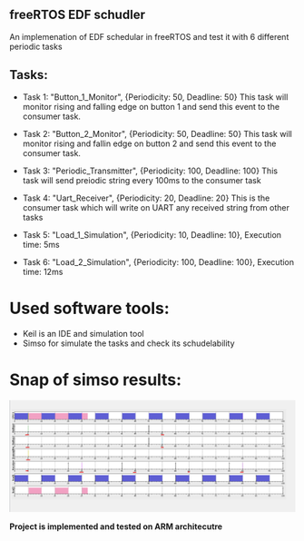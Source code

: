 ## freeRTOS EDF schudler

An implemenation of EDF schedular in freeRTOS and test it with 6 different periodic tasks

## Tasks:
* Task 1: "Button_1_Monitor", {Periodicity: 50, Deadline: 50}
This task will monitor rising and falling edge on button 1 and send this event to the consumer task.

* Task 2: "Button_2_Monitor", {Periodicity: 50, Deadline: 50}
This task will monitor rising and fallin edge on button 2 and send this event to the consumer task.

* Task 3: "Periodic_Transmitter", {Periodicity: 100, Deadline: 100}
This task will send preiodic string every 100ms to the consumer task

* Task 4: "Uart_Receiver", {Periodicity: 20, Deadline: 20}
This is the consumer task which will write on UART any received string from other tasks

* Task 5: "Load_1_Simulation", {Periodicity: 10, Deadline: 10}, Execution time: 5ms

* Task 6: "Load_2_Simulation", {Periodicity: 100, Deadline: 100}, Execution time: 12ms

# Used software tools:
* Keil is an IDE and simulation tool 
* Simso for simulate the tasks and check its schudelability

# Snap of simso results:
![simulation result](/simso.png)


**Project is implemented and tested on ARM architecutre**
